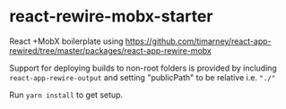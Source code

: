 # react-rewire-mobx-starter
React +MobX boilerplate using https://github.com/timarney/react-app-rewired/tree/master/packages/react-app-rewire-mobx

Support for deploying builds to non-root folders is provided by including `react-app-rewire-output` and setting "publicPath" to be relative i.e. `"./"`

Run `yarn install` to get setup.
